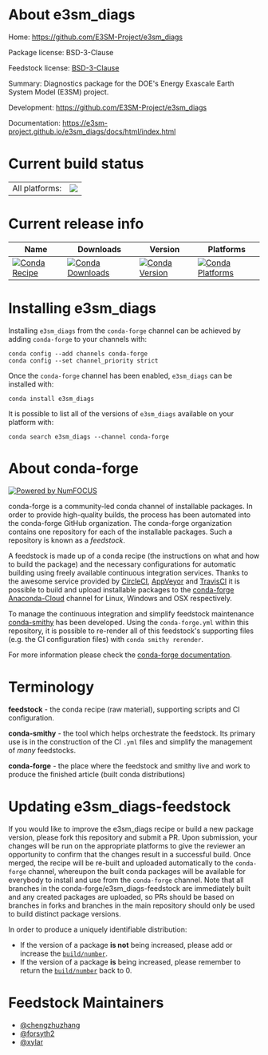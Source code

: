 About e3sm_diags
================

Home: https://github.com/E3SM-Project/e3sm_diags

Package license: BSD-3-Clause

Feedstock license: [BSD-3-Clause](https://github.com/conda-forge/e3sm_diags-feedstock/blob/master/LICENSE.txt)

Summary: Diagnostics package for the DOE's Energy Exascale Earth System Model
(E3SM) project.


Development: https://github.com/E3SM-Project/e3sm_diags

Documentation: https://e3sm-project.github.io/e3sm_diags/docs/html/index.html

Current build status
====================


<table><tr><td>All platforms:</td>
    <td>
      <a href="https://dev.azure.com/conda-forge/feedstock-builds/_build/latest?definitionId=10659&branchName=master">
        <img src="https://dev.azure.com/conda-forge/feedstock-builds/_apis/build/status/e3sm_diags-feedstock?branchName=master">
      </a>
    </td>
  </tr>
</table>

Current release info
====================

| Name | Downloads | Version | Platforms |
| --- | --- | --- | --- |
| [![Conda Recipe](https://img.shields.io/badge/recipe-e3sm_diags-green.svg)](https://anaconda.org/conda-forge/e3sm_diags) | [![Conda Downloads](https://img.shields.io/conda/dn/conda-forge/e3sm_diags.svg)](https://anaconda.org/conda-forge/e3sm_diags) | [![Conda Version](https://img.shields.io/conda/vn/conda-forge/e3sm_diags.svg)](https://anaconda.org/conda-forge/e3sm_diags) | [![Conda Platforms](https://img.shields.io/conda/pn/conda-forge/e3sm_diags.svg)](https://anaconda.org/conda-forge/e3sm_diags) |

Installing e3sm_diags
=====================

Installing `e3sm_diags` from the `conda-forge` channel can be achieved by adding `conda-forge` to your channels with:

```
conda config --add channels conda-forge
conda config --set channel_priority strict
```

Once the `conda-forge` channel has been enabled, `e3sm_diags` can be installed with:

```
conda install e3sm_diags
```

It is possible to list all of the versions of `e3sm_diags` available on your platform with:

```
conda search e3sm_diags --channel conda-forge
```


About conda-forge
=================

[![Powered by NumFOCUS](https://img.shields.io/badge/powered%20by-NumFOCUS-orange.svg?style=flat&colorA=E1523D&colorB=007D8A)](http://numfocus.org)

conda-forge is a community-led conda channel of installable packages.
In order to provide high-quality builds, the process has been automated into the
conda-forge GitHub organization. The conda-forge organization contains one repository
for each of the installable packages. Such a repository is known as a *feedstock*.

A feedstock is made up of a conda recipe (the instructions on what and how to build
the package) and the necessary configurations for automatic building using freely
available continuous integration services. Thanks to the awesome service provided by
[CircleCI](https://circleci.com/), [AppVeyor](https://www.appveyor.com/)
and [TravisCI](https://travis-ci.com/) it is possible to build and upload installable
packages to the [conda-forge](https://anaconda.org/conda-forge)
[Anaconda-Cloud](https://anaconda.org/) channel for Linux, Windows and OSX respectively.

To manage the continuous integration and simplify feedstock maintenance
[conda-smithy](https://github.com/conda-forge/conda-smithy) has been developed.
Using the ``conda-forge.yml`` within this repository, it is possible to re-render all of
this feedstock's supporting files (e.g. the CI configuration files) with ``conda smithy rerender``.

For more information please check the [conda-forge documentation](https://conda-forge.org/docs/).

Terminology
===========

**feedstock** - the conda recipe (raw material), supporting scripts and CI configuration.

**conda-smithy** - the tool which helps orchestrate the feedstock.
                   Its primary use is in the construction of the CI ``.yml`` files
                   and simplify the management of *many* feedstocks.

**conda-forge** - the place where the feedstock and smithy live and work to
                  produce the finished article (built conda distributions)


Updating e3sm_diags-feedstock
=============================

If you would like to improve the e3sm_diags recipe or build a new
package version, please fork this repository and submit a PR. Upon submission,
your changes will be run on the appropriate platforms to give the reviewer an
opportunity to confirm that the changes result in a successful build. Once
merged, the recipe will be re-built and uploaded automatically to the
`conda-forge` channel, whereupon the built conda packages will be available for
everybody to install and use from the `conda-forge` channel.
Note that all branches in the conda-forge/e3sm_diags-feedstock are
immediately built and any created packages are uploaded, so PRs should be based
on branches in forks and branches in the main repository should only be used to
build distinct package versions.

In order to produce a uniquely identifiable distribution:
 * If the version of a package **is not** being increased, please add or increase
   the [``build/number``](https://docs.conda.io/projects/conda-build/en/latest/resources/define-metadata.html#build-number-and-string).
 * If the version of a package **is** being increased, please remember to return
   the [``build/number``](https://docs.conda.io/projects/conda-build/en/latest/resources/define-metadata.html#build-number-and-string)
   back to 0.

Feedstock Maintainers
=====================

* [@chengzhuzhang](https://github.com/chengzhuzhang/)
* [@forsyth2](https://github.com/forsyth2/)
* [@xylar](https://github.com/xylar/)

